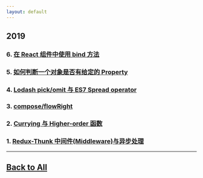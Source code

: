```yaml
---
layout: default
---
```


## 2019

### 6. [在 React 组件中使用 bind 方法](./posts/2019/2019-05-18-react-component-bind.md)

### 5. [如何判断一个对象是否有给定的 Property](./posts/2019/2019-05-18-object-property.md)

### 4. [Lodash pick/omit 与 ES7 Spread operator](./posts/2019/2019-05-18-lodash-pick-omit-spread-operator.md)

### 3. [compose/flowRight](./posts/2019/2019-05-18-compose-flowright.md)

### 2. [Currying 与 Higher-order 函数](./posts/2019-05-18-curring-higher-order.md)

### 1. [Redux-Thunk 中间件(Middleware)与异步处理](./posts/2019/2019-05-18-redux-thunk-intro.md)

---

## [Back to All](./index.md)
